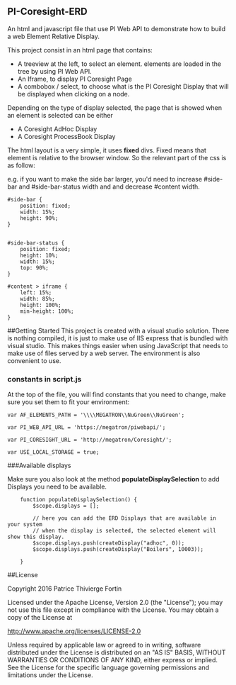 ## PI-Coresight-ERD
An html and javascript file that use PI Web API to demonstrate how to build a web Element Relative Display.

This project consist in an html page that contains:

- A treeview at the left, to select an element.  elements are loaded in the tree by using PI Web API.
- An Iframe, to display PI Coresight Page
- A combobox / select, to choose what is the PI Coresight Display that will be displayed when clicking on a node.

Depending on the type of display selected, the page that is showed when an element is selected can be either
- A Coresight AdHoc Display
- A Coresight ProcessBook Display


The html layout is a very simple, it uses **fixed** divs.  Fixed means that element is relative to the browser window. So the relevant part of the css is as follow:

e.g. if you want to make the side bar larger, you'd need to increase #side-bar and #side-bar-status width and and decrease #content width.

	#side-bar {
	    position: fixed;
	    width: 15%;
	    height: 90%;
	}
		
	
	#side-bar-status {
	    position: fixed;
	    height: 10%;
	    width: 15%;
	    top: 90%;
	}
	
	#content > iframe {
	    left: 15%;
	    width: 85%;
	    height: 100%;
	    min-height: 100%;
	} 
 

##Getting Started
This project is created with a visual studio solution.  There is nothing compiled, it is just to make use of IIS express that is bundled with visual studio.  This makes things easier when using JavaScript that needs to make use of files served by a web server.  The environment is also convenient to use.

### constants in script.js

At the top of the file, you will find constants that you need to change, make sure you set them to fit your environment: 

    var AF_ELEMENTS_PATH = '\\\\MEGATRON\\NuGreen\\NuGreen';

    var PI_WEB_API_URL = 'https://megatron/piwebapi/';

    var PI_CORESIGHT_URL = 'http://megatron/Coresight/';

    var USE_LOCAL_STORAGE = true;


###Available displays

Make sure you also look at the method **populateDisplaySelection** to add Displays you need to be available.

        function populateDisplaySelection() {
            $scope.displays = [];

            // here you can add the ERD Displays that are available in your system
            // when the display is selected, the selected element will show this display.
            $scope.displays.push(createDisplay("adhoc", 0));
            $scope.displays.push(createDisplay("Boilers", 10003));

        }

##License

Copyright 2016 Patrice Thivierge Fortin 

Licensed under the Apache License, Version 2.0 (the "License"); you may not use this file except in compliance with the License. You may obtain a copy of the License at

http://www.apache.org/licenses/LICENSE-2.0

Unless required by applicable law or agreed to in writing, software distributed under the License is distributed on an "AS IS" BASIS, WITHOUT WARRANTIES OR CONDITIONS OF ANY KIND, either express or implied. See the License for the specific language governing permissions and limitations under the License.
